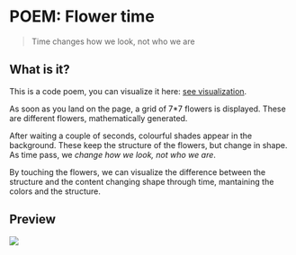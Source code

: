 # POEM: Flower time

> Time changes how we look, not who we are

## What is it?

This is a code poem, you can visualize it here: [see visualization](http://nicola.io/poem-flower-time).

As soon as you land on the page, a grid of 7*7 flowers is displayed.
These are different flowers, mathematically generated.

After waiting a couple of seconds, colourful shades appear in the background. These keep the structure of the flowers, but change in shape. As time pass, we *change how we look, not who we are*.

By touching the flowers, we can visualize the difference between the structure and the content changing shape through time, mantaining the colors and the structure.

## Preview

![](https://github.com/nicola/poem-flower-poem/blob/master/preview.png)